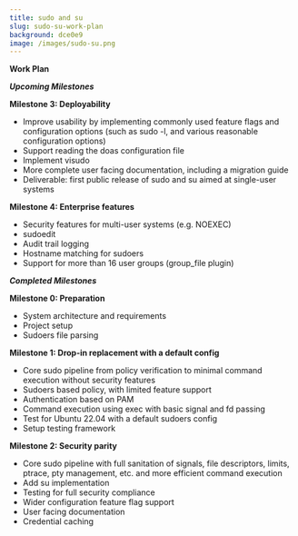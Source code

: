 ```yaml
---
title: sudo and su
slug: sudo-su-work-plan
background: dce0e9
image: /images/sudo-su.png
---
```


**Work Plan**

***Upcoming Milestones***

**Milestone 3: Deployability**

* Improve usability by implementing commonly used feature flags and configuration options (such as sudo -l, and various reasonable configuration options)
* Support reading the doas configuration file
* Implement visudo
* More complete user facing documentation, including a migration guide
* Deliverable: first public release of sudo and su aimed at single-user systems

**Milestone 4: Enterprise features**

* Security features for multi-user systems (e.g. NOEXEC)
* sudoedit
* Audit trail logging
* Hostname matching for sudoers
* Support for more than 16 user groups (group_file plugin)

***Completed Milestones***

**Milestone 0: Preparation**

* System architecture and requirements
* Project setup
* Sudoers file parsing

**Milestone 1: Drop-in replacement with a default config**

* Core sudo pipeline from policy verification to minimal command execution without
security features
* Sudoers based policy, with limited feature support
* Authentication based on PAM
* Command execution using exec with basic signal and fd passing
* Test for Ubuntu 22.04 with a default sudoers config
* Setup testing framework

**Milestone 2: Security parity**

* Core sudo pipeline with full sanitation of signals, file descriptors, limits, ptrace, pty management, etc. and
more efficient command execution
* Add su implementation
* Testing for full security compliance
* Wider configuration feature flag support
* User facing documentation
* Credential caching
